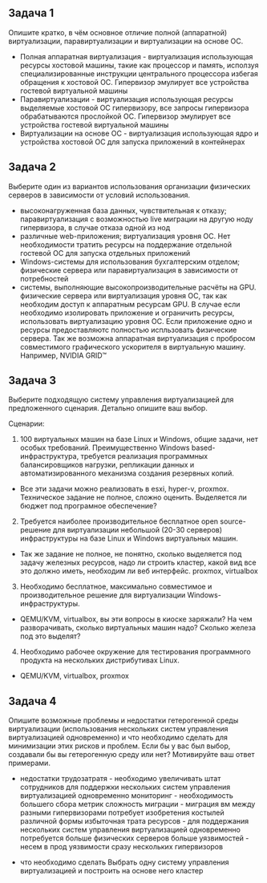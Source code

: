 ## Задача 1

Опишите кратко, в чём основное отличие полной (аппаратной) виртуализации, паравиртуализации и виртуализации на основе ОС.

- Полная аппаратная виртуализация - виртуализация использующая ресурсы хостовой машины, такие как процессор и память, исползуя специализированные инструкции центрального процессора избегая обращения к хостовой ОС. Гипервизор эмулирует все устройства гостевой виртуальной машины
- Паравиртуализации - виртуализация использующая ресурсы выделяемые хостовой ОС гипервизору, все запросы гипервизора обрабатываются прослойкой ОС. Гипервизор эмулирует все устройства гостевой виртуальной машины
- Виртуализации на основе ОС - виртуализация использующая ядро и устройства хостовой ОС для запуска приложений в контейнерах

## Задача 2

Выберите один из вариантов использования организации физических серверов в зависимости от условий использования.

- высоконагруженная база данных, чувствительная к отказу;
паравиртуализация с возможностью live миграции на другую ноду гипервизора, в случае отказа одной из нод
- различные web-приложения;
виртуализация уровня ОС.
Нет необходимости тратить ресурсы на поддержание отдельной гостевой ОС для запуска отдельных приложений
- Windows-системы для использования бухгалтерским отделом;
физические сервера или паравиртуализация в зависимости от потребностей
- системы, выполняющие высокопроизводительные расчёты на GPU.
физические сервера или виртуализация уровня ОС, так как необходим доступ к аппаратным ресурсам GPU. В случае если необходимо изолировать приложение и ограничить ресурсы, использовать виртуализацию уровня ОС. Если приложение одно и ресурсы предоставляютс полностью испльзовать физические сервера.
Так же возможна аппаратная виртуализация с пробросом совместимого графического ускорителя в виртуальную машину. Например, NVIDIA GRID™

## Задача 3

Выберите подходящую систему управления виртуализацией для предложенного сценария. Детально опишите ваш выбор.

Сценарии:

1. 100 виртуальных машин на базе Linux и Windows, общие задачи, нет особых требований. Преимущественно Windows based-инфраструктура, требуется реализация программных балансировщиков нагрузки, репликации данных и автоматизированного механизма создания резервных копий.
- Все эти задачи можно реализовать в esxi, hyper-v, proxmox. Техническое задание не полное, сложно оценить. Выделяется ли бюджет под програмное обеспечение?
2. Требуется наиболее производительное бесплатное open source-решение для виртуализации небольшой (20-30 серверов) инфраструктуры на базе Linux и Windows виртуальных машин.
- Так же задание не полное, не понятно, сколько выделяется под задачу железных ресурсов, надо ли строить кластер, какой вид все это должно иметь, необходим ли веб интерфейс. proxmox, virtualbox
3. Необходимо бесплатное, максимально совместимое и производительное решение для виртуализации Windows-инфраструктуры.
- QEMU/KVM, virtualbox, вы эти вопросы в киоске заряжали? На чем разворачивать, сколько виртуальных машин надо? Сколько железа под это выделят?
4. Необходимо рабочее окружение для тестирования программного продукта на нескольких дистрибутивах Linux.
- QEMU/KVM, virtualbox, proxmox

## Задача 4

Опишите возможные проблемы и недостатки гетерогенной среды виртуализации (использования нескольких систем управления виртуализацией одновременно) и что необходимо сделать для минимизации этих рисков и проблем. Если бы у вас был выбор, создавали бы вы гетерогенную среду или нет? Мотивируйте ваш ответ примерами.

- недостатки
 трудозатратя - необходимо увеличивать штат сотрудников для поддержки нескольких систем управления виртуализацией одновременно
 мониторинг - необходимость большего сбора метрик
 сложность миграции - миграция вм между разными гипервизорами потребует изобретения костылей различной формы
 избыточная трата ресурсов - для поддержания нескольких систем управления виртуализацией одновременно потребуется больше физических серверов
 больше уязвимостей - несем в прод уязвимости сразу нескольких гипервизоров

- что необходимо сделать
 Выбрать одну систему управления виртуализацией и построить на основе него кластер
 
